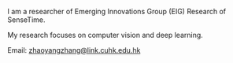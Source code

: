 I am a researcher of Emerging Innovations Group (EIG) Research of SenseTime.

My research focuses on computer vision and deep learning.

Email: zhaoyangzhang@link.cuhk.edu.hk
